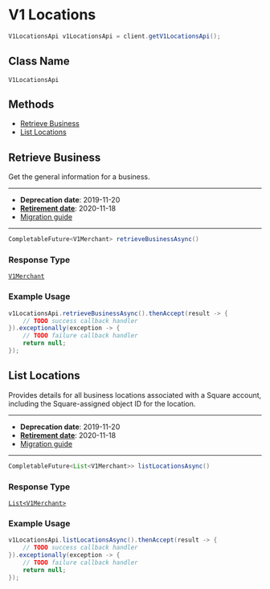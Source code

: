# V1 Locations

```java
V1LocationsApi v1LocationsApi = client.getV1LocationsApi();
```

## Class Name

`V1LocationsApi`

## Methods

* [Retrieve Business](/doc/v1-locations.md#retrieve-business)
* [List Locations](/doc/v1-locations.md#list-locations)

## Retrieve Business

Get the general information for a business.

---

- __Deprecation date__: 2019-11-20
- [__Retirement date__](https://developer.squareup.com/docs/build-basics/api-lifecycle#deprecated): 2020-11-18
- [Migration guide](https://developer.squareup.com/docs/migrate-from-v1/guides/v1-locations)

---

```java
CompletableFuture<V1Merchant> retrieveBusinessAsync()
```

### Response Type

[`V1Merchant`](/doc/models/v1-merchant.md)

### Example Usage

```java
v1LocationsApi.retrieveBusinessAsync().thenAccept(result -> {
    // TODO success callback handler
}).exceptionally(exception -> {
    // TODO failure callback handler
    return null;
});
```

## List Locations

Provides details for all business locations associated with a Square
account, including the Square-assigned object ID for the location.

---

- __Deprecation date__: 2019-11-20
- [__Retirement date__](https://developer.squareup.com/docs/build-basics/api-lifecycle#deprecated): 2020-11-18
- [Migration guide](https://developer.squareup.com/docs/migrate-from-v1/guides/v1-locations)

---

```java
CompletableFuture<List<V1Merchant>> listLocationsAsync()
```

### Response Type

[`List<V1Merchant>`](/doc/models/v1-merchant.md)

### Example Usage

```java
v1LocationsApi.listLocationsAsync().thenAccept(result -> {
    // TODO success callback handler
}).exceptionally(exception -> {
    // TODO failure callback handler
    return null;
});
```

